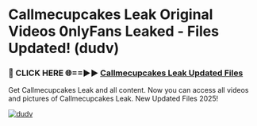 # Callmecupcakes Leak Original Videos 0nlyFans Leaked - Files Updated! (dudv)

<h3>🔴 CLICK HERE 🌐==►► <a href="https://tinyurl.com/3hn5wdd3" rel="nofollow">Callmecupcakes Leak Updated Files</a></h3>

Get Callmecupcakes Leak and all content. Now you can access all videos and pictures of Callmecupcakes Leak. New Updated Files 2025!

[![dudv](https://i.imgur.com/4HnBqBT.gif)](https://tinyurl.com/3hn5wdd3)
